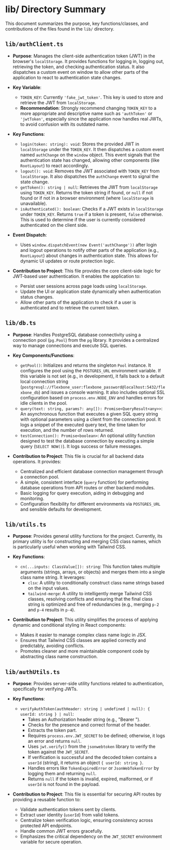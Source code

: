 # lib/ Directory Summary

This document summarizes the purpose, key functions/classes, and contributions of the files found in the `lib/` directory.

## `lib/authClient.ts`

*   **Purpose**:
    Manages the client-side authentication token (JWT) in the browser's `localStorage`. It provides functions for logging in, logging out, retrieving the token, and checking authentication status. It also dispatches a custom event on window to allow other parts of the application to react to authentication state changes.

*   **Key Variable**:
    *   `TOKEN_KEY`: Currently `'fake_jwt_token'`. This key is used to store and retrieve the JWT from `localStorage`.
    *   **Recommendation**: Strongly recommend changing `TOKEN_KEY` to a more appropriate and descriptive name such as `'authToken'` or `'jwtToken'`, especially since the application now handles real JWTs, to avoid confusion with its outdated name.

*   **Key Functions**:
    *   `login(token: string): void`: Stores the provided JWT in `localStorage` under the `TOKEN_KEY`. It then dispatches a custom event named `authChange` on the `window` object. This event signals that the authentication state has changed, allowing other components (like `RootLayout`) to react accordingly.
    *   `logout(): void`: Removes the JWT associated with `TOKEN_KEY` from `localStorage`. It also dispatches the `authChange` event to signal the state change.
    *   `getToken(): string | null`: Retrieves the JWT from `localStorage` using `TOKEN_KEY`. Returns the token string if found, or `null` if not found or if not in a browser environment (where `localStorage` is unavailable).
    *   `isAuthenticated(): boolean`: Checks if a JWT exists in `localStorage` under `TOKEN_KEY`. Returns `true` if a token is present, `false` otherwise. This is used to determine if the user is currently considered authenticated on the client side.

*   **Event Dispatch**:
    *   Uses `window.dispatchEvent(new Event('authChange'))` after login and logout operations to notify other parts of the application (e.g., `RootLayout`) about changes in authentication state. This allows for dynamic UI updates or route protection logic.

*   **Contribution to Project**:
    This file provides the core client-side logic for JWT-based user authentication. It enables the application to:
    *   Persist user sessions across page loads using `localStorage`.
    *   Update the UI or application state dynamically when authentication status changes.
    *   Allow other parts of the application to check if a user is authenticated and to retrieve the current token.

## `lib/db.ts`

*   **Purpose**:
    Handles PostgreSQL database connectivity using a connection pool (`pg.Pool`) from the `pg` library. It provides a centralized way to manage connections and execute SQL queries.

*   **Key Components/Functions**:
    *   `getPool()`: Initializes and returns the singleton `Pool` instance. It configures the pool using the `POSTGRES_URL` environment variable. If this variable is not set (e.g., in development), it falls back to a default local connection string (`postgresql://flexbone_user:flexbone_password@localhost:5432/flexbone_db`) and issues a console warning. It also includes optional SSL configuration based on `process.env.NODE_ENV` and handles errors for idle clients in the pool.
    *   `query(text: string, params?: any[]): Promise<QueryResult<any>>`: An asynchronous function that executes a given SQL query string with optional parameters using a client from the connection pool. It logs a snippet of the executed query text, the time taken for execution, and the number of rows returned.
    *   `testConnection(): Promise<boolean>`: An optional utility function designed to test the database connection by executing a simple query (`SELECT NOW()`). It logs success or failure messages.

*   **Contribution to Project**:
    This file is crucial for all backend data operations. It provides:
    *   Centralized and efficient database connection management through a connection pool.
    *   A simple, consistent interface (`query` function) for performing database operations from API routes or other backend modules.
    *   Basic logging for query execution, aiding in debugging and monitoring.
    *   Configuration flexibility for different environments via `POSTGRES_URL` and sensible defaults for development.

## `lib/utils.ts`

*   **Purpose**:
    Provides general utility functions for the project. Currently, its primary utility is for constructing and merging CSS class names, which is particularly useful when working with Tailwind CSS.

*   **Key Functions**:
    *   `cn(...inputs: ClassValue[]): string`: This function takes multiple arguments (strings, arrays, or objects) and merges them into a single class name string. It leverages:
        *   `clsx`: A utility to conditionally construct class name strings based on the input values.
        *   `tailwind-merge`: A utility to intelligently merge Tailwind CSS classes, resolving conflicts and ensuring that the final class string is optimized and free of redundancies (e.g., merging `p-2` and `p-4` results in `p-4`).

*   **Contribution to Project**:
    This utility simplifies the process of applying dynamic and conditional styling in React components:
    *   Makes it easier to manage complex class name logic in JSX.
    *   Ensures that Tailwind CSS classes are applied correctly and predictably, avoiding conflicts.
    *   Promotes cleaner and more maintainable component code by abstracting class name construction.

## `lib/authUtils.ts`

*   **Purpose**:
    Provides server-side utility functions related to authentication, specifically for verifying JWTs.

*   **Key Functions**:
    *   `verifyAuthToken(authHeader: string | undefined | null): { userId: string } | null`:
        *   Takes an Authorization header string (e.g., "Bearer <token>").
        *   Checks for the presence and correct format of the header.
        *   Extracts the token part.
        *   Requires `process.env.JWT_SECRET` to be defined; otherwise, it logs an error and returns `null`.
        *   Uses `jwt.verify()` from the `jsonwebtoken` library to verify the token against the `JWT_SECRET`.
        *   If verification is successful and the decoded token contains a `userId` (string), it returns an object `{ userId: string }`.
        *   Handles errors like `TokenExpiredError` or `JsonWebTokenError` by logging them and returning `null`.
        *   Returns `null` if the token is invalid, expired, malformed, or if `userId` is not found in the payload.

*   **Contribution to Project**:
    This file is essential for securing API routes by providing a reusable function to:
    *   Validate authentication tokens sent by clients.
    *   Extract user identity (`userId`) from valid tokens.
    *   Centralize token verification logic, ensuring consistency across protected API endpoints.
    *   Handle common JWT errors gracefully.
    *   Emphasizes the critical dependency on the `JWT_SECRET` environment variable for secure operation.

